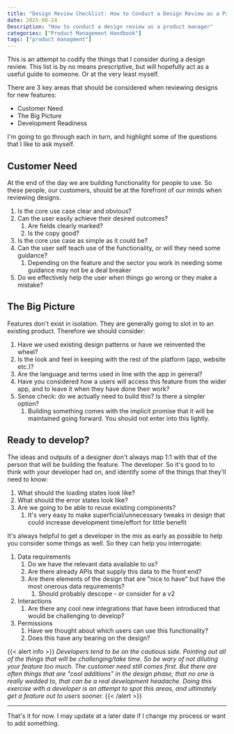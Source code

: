 ```yaml
---
title: "Design Review Checklist: How to Conduct a Design Review as a Product Manager"
date: 2025-08-24
Description: "How to conduct a design review as a product manager"
categories: ["Product Management Handbook"]
tags: ["product managment"]
---
```

This is an attempt to codify the things that I consider during a design review. This list is by no means prescriptive, but will hopefully act as a useful guide to someone. Or at the very least myself.

There are 3 key areas that should be considered when reviewing designs for new features:

* Customer Need
* The Big Picture
* Development Readiness

I'm going to go through each in turn, and highlight some of the questions that I like to ask myself.

## Customer Need

At the end of the day we are building functionality for people to use. So these people, our customers, should be at the forefront of our minds when reviewing designs.

1. Is the core use case clear and obvious?
2. Can the user easily achieve their desired outcomes?
	1. Are fields clearly marked?
	2. Is the copy good?
3. Is the core use case as simple as it could be?
4. Can the user self teach use of the functionality, or will they need some guidance?
	1. Depending on the feature and the sector you work in needing some guidance may not be a deal breaker
5. Do we effectively help the user when things go wrong or they make a mistake?

## The Big Picture

Features don't exist in isolation. They are generally going to slot in to an existing product. Therefore we should consider:

1. Have we used existing design patterns or have we reinvented the wheel?
2. Is the look and feel in keeping with the rest of the platform (app, website etc.)?
3. Are the language and terms used in line with the app in general?
4. Have you considered how a users will access this feature from the wider app, and to leave it when they have done their work?
5. Sense check: do we actually need to build this? Is there a simpler option?
	1. Building something comes with the implicit promise that it will be maintained going forward. You should not enter into this lightly.

## Ready to develop?

The ideas and outputs of a designer don't always map 1:1 with that of the person that will be building the feature. The developer. So it's good to to think with your developer had on, and identify some of the things that they'll need to know:

1. What should the loading states look like?
2. What should the error states look like?
3. Are we going to be able to reuse existing components?
	1. It's very easy to make superficial/unnecessary tweaks in design that could increase development time/effort for little benefit


It's always helpful to get a developer in the mix as early as possible to help you consider some things as well. So they can help you interrogate:

1. Data requirements
	1. Do we have the relevant data available to us?
	2. Are there already APIs that supply this data to the front end?
	3. Are there elements of the design that are "nice to have" but have the most onerous data requirements?
		1. Should probably descope - or consider for a v2
2. Interactions
	1. Are there any cool new integrations that have been introduced that would be challenging to develop?
3. Permissions
	1. Have we thought about which users can use this functionality?
	2. Does this have any bearing on the design?



{{< alert info >}}
*Developers tend to be on the cautious side. Pointing out all of the things that will be challenging/take time. So be wary of not diluting your feature too much. The customer need still comes first. But there are often things that are "cool additions" in the design phase, that no one is really wedded to, that can be a real development headache. Doing this exercise with a developer is an attempt to spot this areas, and ultimately get a feature out to users sooner.*
{{< /alert >}}

---

That's it for now. I may update at a later date if I change my process or want to add something.